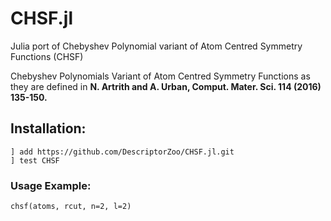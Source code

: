 # CHSF.jl
Julia port of Chebyshev Polynomial variant of Atom Centred Symmetry Functions (CHSF)

Chebyshev Polynomials Variant of Atom Centred Symmetry Functions
as they are defined in **N. Artrith and A. Urban, Comput. Mater. Sci. 114 (2016) 135-150.**

## Installation:

```
] add https://github.com/DescriptorZoo/CHSF.jl.git
] test CHSF
```

### Usage Example:

```
chsf(atoms, rcut, n=2, l=2)
```
